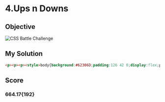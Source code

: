 # 4.Ups n Downs

## Objective

![CSS Battle Challenge](https://cssbattle.dev/targets/4.png)

## My Solution

```html
<p><p><p><style>body{background:#62306D;padding:126 42 0;display:flex;p{width:100;height:100;border-radius:0+0+50%+50%;;background:#F7EC7D;}p:nth-child(2){transform:scale(-1)translateY(100%)
```
## Score
### 664.17{192}